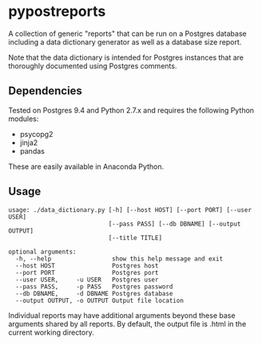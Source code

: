 # pypostreports
A collection of generic "reports" that can be run on a Postgres 
database including a data dictionary generator as well as a 
database size report.

Note that the data dictionary is intended for Postgres instances
that are thoroughly documented using Postgres comments. 

## Dependencies
Tested on Postgres 9.4 and Python 2.7.x and requires the following Python modules:

  * psycopg2
  * jinja2
  * pandas

These are easily available in Anaconda Python.

## Usage

    usage: ./data_dictionary.py [-h] [--host HOST] [--port PORT] [--user USER]
                                [--pass PASS] [--db DBNAME] [--output OUTPUT]
                                [--title TITLE]
    
    optional arguments:
      -h, --help                 show this help message and exit
      --host HOST                Postgres host
      --port PORT                Postgres port
      --user USER,     -u USER   Postgres user
      --pass PASS,     -p PASS   Postgres password
      --db DBNAME,     -d DBNAME Postgres database
      --output OUTPUT, -o OUTPUT Output file location

Individual reports may have additional arguments beyond these base arguments
shared by all reports. By default, the output file is <name of the report>.html
in the current working directory.
    
